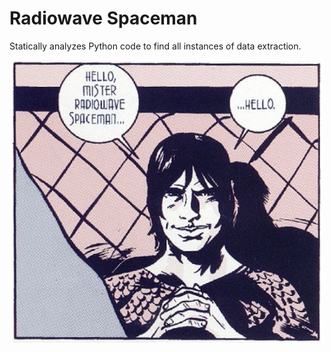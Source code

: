 # Radiowave Spaceman

Statically analyzes Python code to find all instances of data extraction.

<p align="center">
  <a href="http://vlcomic.com/read/comic-heavy-liquid-eng/1">
    <img width="500" src="radiowave-spaceman.png">
  </a>
</p>
